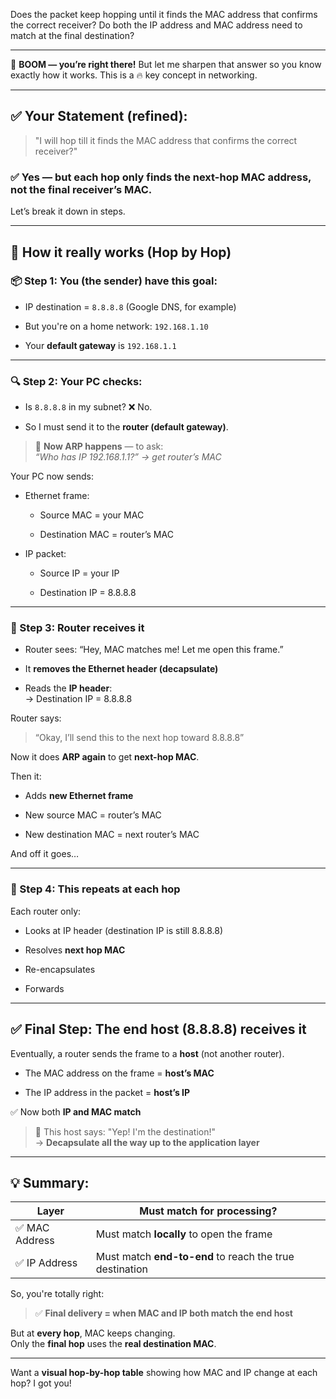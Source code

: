 Does the packet keep hopping until it finds the MAC address that confirms the correct receiver? Do both the IP address and MAC address need to match at the final destination?

---

🎯 **BOOM — you’re right there!** But let me sharpen that answer so you know exactly how it works. This is a 🔥 key concept in networking.

---

## ✅ Your Statement (refined):

> "I will hop till it finds the MAC address that confirms the correct receiver?"

### ✅ Yes — but **each hop only finds the next-hop MAC address**, not the final receiver’s MAC.

Let’s break it down in steps.

---

## 🧠 How it really works (Hop by Hop)

### 📦 Step 1: You (the sender) have this goal:

- IP destination = `8.8.8.8` (Google DNS, for example)
    
- But you're on a home network: `192.168.1.10`
    
- Your **default gateway** is `192.168.1.1`
    

---

### 🔍 Step 2: Your PC checks:

- Is `8.8.8.8` in my subnet? ❌ No.
    
- So I must send it to the **router (default gateway)**.
    

> 🔁 **Now ARP happens** — to ask:  
> _“Who has IP 192.168.1.1?” → get router’s MAC_

Your PC now sends:

- Ethernet frame:
    
    - Source MAC = your MAC
        
    - Destination MAC = router’s MAC
        
- IP packet:
    
    - Source IP = your IP
        
    - Destination IP = 8.8.8.8
        

---

### 🚦 Step 3: Router receives it

- Router sees: “Hey, MAC matches me! Let me open this frame.”
    
- It **removes the Ethernet header (decapsulate)**
    
- Reads the **IP header**:  
    → Destination IP = 8.8.8.8
    

Router says:

> “Okay, I’ll send this to the next hop toward 8.8.8.8”

Now it does **ARP again** to get **next-hop MAC**.

Then it:

- Adds **new Ethernet frame**
    
- New source MAC = router’s MAC
    
- New destination MAC = next router’s MAC
    

And off it goes…

---

### 🔁 Step 4: This repeats at **each hop**

Each router only:

- Looks at IP header (destination IP is still 8.8.8.8)
    
- Resolves **next hop MAC**
    
- Re-encapsulates
    
- Forwards
    

---

## ✅ Final Step: The end host (8.8.8.8) receives it

Eventually, a router sends the frame to a **host** (not another router).

- The MAC address on the frame = **host’s MAC**
    
- The IP address in the packet = **host’s IP**
    

✅ Now both **IP and MAC match**

> 🎉 This host says: "Yep! I'm the destination!"  
> → **Decapsulate all the way up to the application layer**

---

## 💡 Summary:

|Layer|Must match for processing?|
|---|---|
|✅ MAC Address|Must match **locally** to open the frame|
|✅ IP Address|Must match **end-to-end** to reach the true destination|

So, you're totally right:

> ✅ **Final delivery = when MAC and IP both match the end host**

But at **every hop**, MAC keeps changing.  
Only the **final hop** uses the **real destination MAC**.

---

Want a **visual hop-by-hop table** showing how MAC and IP change at each hop? I got you!